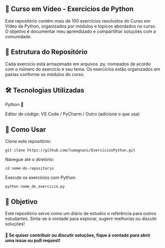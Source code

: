 ## 📌 Curso em Vídeo - Exercícios de Python
Este repositório contém mais de 100 exercícios resolvidos do Curso em Vídeo de Python, organizados por módulos e tópicos abordados no curso. O objetivo é documentar meu aprendizado e compartilhar soluções com a comunidade.

## 📁 Estrutura do Repositório
Cada exercício está armazenado em arquivos .py, nomeados de acordo com o número do exercício e seu tema.
Os exercícios estão organizados em pastas conforme os módulos do curso.

## 🛠 Tecnologias Utilizadas
Python 🐍

Editor de código: VS Code / PyCharm / Outro (adicione o que usa)

## 🚀 Como Usar
Clone este repositório:
```
git clone https://github.com/lumagnani/ExerciciosPython.git
```
Navegue até o diretório:
```
cd nome-do-repositorio
```
Execute os exercícios com Python:
```
python nome_do_exercicio.py
```
## 🎯 Objetivo
Este repositório serve como um diário de estudos e referência para outros estudantes. Sinta-se à vontade para explorar, sugerir melhorias ou discutir soluções!

#### 📌 Se quiser contribuir ou discutir soluções, fique à vontade para abrir uma issue ou pull request!
